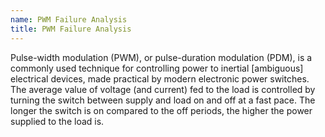```yaml
---
name: PWM Failure Analysis
title: PWM Failure Analysis
---
```


Pulse-width modulation (PWM), or pulse-duration modulation (PDM), is a commonly used technique for controlling power to inertial [ambiguous] electrical devices, made practical by modern electronic power switches. The average value of voltage (and current) fed to the load is controlled by turning the switch between supply and load on and off at a fast pace. The longer the switch is on compared to the off periods, the higher the power supplied to the load is.
